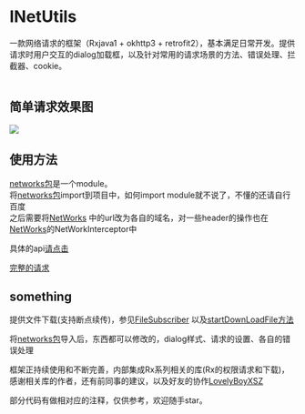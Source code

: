 # INetUtils
一款网络请求的框架（Rxjava1 + okhttp3 + retrofit2），基本满足日常开发。提供请求时用户交互的dialog加载框，以及针对常用的请求场景的方法、错误处理、拦截器、cookie。<br><br>
## 简单请求效果图<br>
![](https://github.com/SSuperYe/INetUtils/blob/master/screenshots/example.jpg)

## 使用方法<br>
[networks包](https://github.com/SSuperYe/INetUtils/tree/master/networks)是一个module。<br>
将[networks包](https://github.com/SSuperYe/INetUtils/tree/master/networks)import到项目中，如何import module就不说了，不懂的还请自行百度<br>
之后需要将[NetWorks](https://github.com/SSuperYe/INetUtils/blob/master/networks/src/main/java/com/dangdailife/networks/network/NetWorks.java)
中的url改为各自的域名，对一些header的操作也在[NetWorks](https://github.com/SSuperYe/INetUtils/blob/master/networks/src/main/java/com/dangdailife/networks/network/NetWorks.java)的NetWorkInterceptor中<br>

具体的api[请点击](https://github.com/SSuperYe/INetUtils/blob/master/networks/src/main/java/com/dangdailife/networks/network/api/ApiService.java)

[完整的请求](https://github.com/SSuperYe/INetUtils/blob/master/app/src/main/java/com/dangdailife/test/MainActivity.java)

## something<br>
提供文件下载(支持断点续传)，参见[FileSubscriber](https://github.com/SSuperYe/INetUtils/blob/master/networks/src/main/java/com/dangdailife/networks/network/subscriber/FileSubscriber.java)
以及[startDownLoadFile方法](https://github.com/SSuperYe/INetUtils/blob/master/networks/src/main/java/com/dangdailife/networks/network/NetWorks.java)<br>

将[networks包](https://github.com/SSuperYe/INetUtils/tree/master/networks)导入后，东西都可以修改的，dialog样式、请求的设置、各自的错误处理<br>

框架正持续使用和不断完善，内部集成Rx系列相关的库(Rx的权限请求和下载)，感谢相关库的作者，还有前同事的建议，以及好友的协作[LovelyBoyXSZ](https://github.com/LovelyBoyXSZ)<br>

部分代码有做相对应的注释，仅供参考，欢迎随手star。<br>
